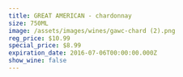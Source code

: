 ```yaml
---
title: GREAT AMERICAN - chardonnay
size: 750ML
image: /assets/images/wines/gawc-chard (2).png
reg_price: $10.99
special_price: $8.99
expiration_date: 2016-07-06T00:00:00.000Z
show_wine: false
---
```



